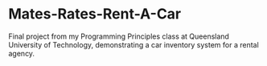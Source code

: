 # Mates-Rates-Rent-A-Car
Final project from my Programming Principles class at Queensland University of Technology, demonstrating a car inventory system for a rental agency.
